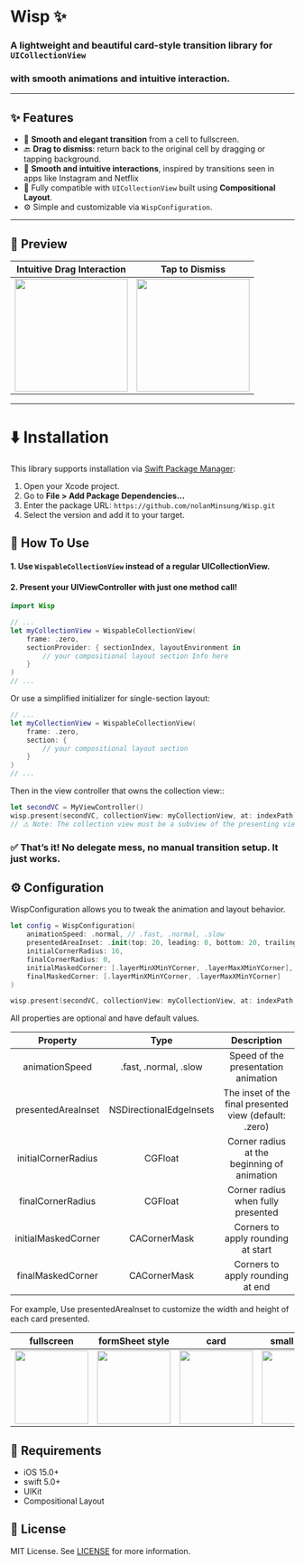 # Wisp ✨

### A lightweight and beautiful card-style transition library for `UICollectionView` 
### with smooth animations and intuitive interaction.

<!--[한국어 README 보기 →](./README.KO.md)-->
---


## ✨ Features

- 📱 **Smooth and elegant transition** from a cell to fullscreen.
- 🔙 **Drag to dismiss**: return back to the original cell by dragging or tapping background.
- 🎯 **Smooth and intuitive interactions**, inspired by transitions seen in apps like Instagram and Netflix
- 🧱 Fully compatible with `UICollectionView` built using **Compositional Layout**.
- ⚙️ Simple and customizable via `WispConfiguration`.

---

## 📸 Preview

| Intuitive Drag Interaction | Tap to Dismiss |
|:--:|:--:|
|<img src="https://github.com/user-attachments/assets/de41bad1-a288-455f-85c8-6c2d18dacbe1" width=200> |  <img src="https://github.com/user-attachments/assets/23140aed-2abd-4cb4-a29e-23d4893e1e0e" width=200>|

---

# ⬇️ Installation

This library supports installation via [Swift Package Manager](https://swift.org/package-manager/):

1. Open your Xcode project.
2. Go to **File > Add Package Dependencies...**
3. Enter the package URL: `https://github.com/nolanMinsung/Wisp.git`
4. Select the version and add it to your target.


## 🚀 How To Use
#### 1.	Use `WispableCollectionView` instead of a regular UICollectionView.
#### 2.	Present your UIViewController with just one method call!


``` swift
import Wisp

// ...
let myCollectionView = WispableCollectionView(
    frame: .zero,
    sectionProvider: { sectionIndex, layoutEnvironment in
        // your compositional layout section Info here
    }
)
// ...
```
Or use a simplified initializer for single-section layout:
``` swift
// ...
let myCollectionView = WispableCollectionView(
    frame: .zero,
    section: {
        // your compositional layout section
    }
)
// ...
```

Then in the view controller that owns the collection view::

``` swift
let secondVC = MyViewController()
wisp.present(secondVC, collectionView: myCollectionView, at: indexPath)
// ⚠️ Note: The collection view must be a subview of the presenting view controller.
```
### ✅ That’s it! No delegate mess, no manual transition setup. It just works.

## ⚙️ Configuration

WispConfiguration allows you to tweak the animation and layout behavior.

``` swift
let config = WispConfiguration(
    animationSpeed: .normal, // .fast, .normal, .slow
    presentedAreaInset: .init(top: 20, leading: 0, bottom: 20, trailing: 0),
    initialCornerRadius: 16,
    finalCornerRadius: 0,
    initialMaskedCorner: [.layerMinXMinYCorner, .layerMaxXMinYCorner],
    finalMaskedCorner: [.layerMinXMinYCorner, .layerMaxXMinYCorner]
)

wisp.present(secondVC, collectionView: myCollectionView, at: indexPath, configuration: config)
```
All properties are optional and have default values.


| Property | Type | Description |
|:--:|:--:|:--:|
|animationSpeed | .fast, .normal, .slow | Speed of the presentation animation |
|presentedAreaInset|NSDirectionalEdgeInsets|The inset of the final presented view (default: .zero)|
|initialCornerRadius|CGFloat|Corner radius at the beginning of animation|
|finalCornerRadius|CGFloat|Corner radius when fully presented|
|initialMaskedCorner|CACornerMask|Corners to apply rounding at start|
|finalMaskedCorner|CACornerMask|Corners to apply rounding at end|

For example, Use presentedAreaInset to customize the width and height of each card presented.

| fullscreen | formSheet style | card | small pop up |
|:--:|:--:|:--:|:--:|
| <img src="https://github.com/user-attachments/assets/dcbbc640-c7a1-439f-ba62-9c73e09b8c9b" width=130> | <img src="https://github.com/user-attachments/assets/0564c85f-9a09-4d3c-91be-8aaa83c29035" width=130> | <img src="https://github.com/user-attachments/assets/6d55a707-df20-46da-9211-3183461d7f85" width=130>  |  <img src="https://github.com/user-attachments/assets/ea68d539-889a-4017-b1ed-a6e29ec5d3df" width=130> |


## 📌 Requirements
- iOS 15.0+
- swift 5.0+
- UIKit
- Compositional Layout


## 📄 License

MIT License. See [LICENSE](https://github.com/nolanMinsung/Wisp?tab=MIT-1-ov-file#readme) for more information.
